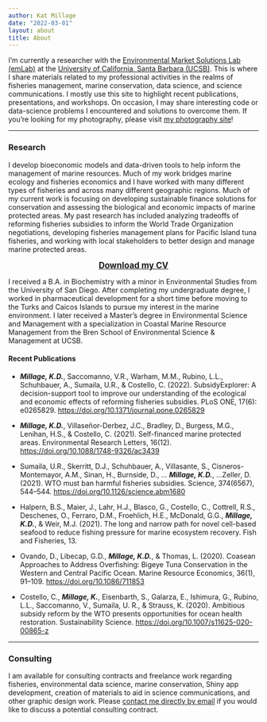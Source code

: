 ```yaml
---
author: Kat Millage
date: "2022-03-01"
layout: about
title: About
---
```


I’m currently a researcher with the [Environmental Market Solutions Lab (emLab)](https://emlab.ucsb.edu/) at the [University of California, Santa Barbara (UCSB)](https://www.ucsb.edu/). This is where I share materials related to my professional activities in the realms of fisheries management, marine conservation, data science, and science communications. I mostly use this site to highlight recent publications, presentations, and workshops. On occasion, I may share interesting code or data-science problems I encountered and solutions to overcome them. If you’re looking for my photography, please visit [my photography site](https://katmillage.smugmug.com/)!

<hr>

### Research 

I develop bioeconomic models and data-driven tools to help inform the management of marine resources. Much of my work bridges marine ecology and fisheries economics and I have worked with many different types of fisheries and across many different geographic regions. Much of my current work is focusing on developing sustainable finance solutions for conservation and assessing the biological and economic impacts of marine protected areas. My past research has included analyzing tradeoffs of reforming fisheries subsidies to inform the World Trade Organization negotiations, developing fisheries management plans for Pacific Island tuna fisheries, and working with local stakeholders to better design and manage marine protected areas.

<p style="text-align: center;"><a href="2022_02_17_kat_millage_CV_web.pdf" download><big><strong>Download my CV</big></strong></a></p>

I received a B.A. in Biochemistry with a minor in Environmental Studies from the University of San Diego. After completing my undergraduate degree, I worked in pharmaceutical development for a short time before moving to the Turks and Caicos Islands to pursue my interest in the marine environment. I later received a Master’s degree in Environmental Science and Management with a specialization in Coastal Marine Resource Management from the Bren School of Environmental Science & Management at UCSB.

#### Recent Publications

* ***Millage, K.D.***, Saccomanno, V.R., Warham, M.M., Rubino, L.L., Schuhbauer, A., Sumaila, U.R., & Costello, C. (2022). SubsidyExplorer: A decision-support tool to improve our understanding of the ecological and economic effects of reforming fisheries subsidies. PLoS ONE, 17(6): e0265829. https://doi.org/10.1371/journal.pone.0265829 

* ***Millage, K.D.***, Villaseñor-Derbez, J.C., Bradley, D., Burgess, M.G., Lenihan, H.S., & Costello, C. (2021). Self-financed marine protected areas. Environmental Research Letters, 16(12). https://doi.org/10.1088/1748-9326/ac3439

* Sumaila, U.R., Skerritt, D.J., Schuhbauer, A., Villasante, S., Cisneros-Montemayor, A.M., Sinan, H., Burnside, D., ... ***Millage, K.D.***, ...Zeller, D. (2021). WTO must ban harmful fisheries subsidies. Science, 374(6567), 544–544. https://doi.org/10.1126/science.abm1680

* Halpern, B.S., Maier, J., Lahr, H.J., Blasco, G., Costello, C., Cottrell, R.S., Deschenes, O., Ferraro, D.M., Froehlich, H.E., McDonald, G.G., ***Millage, K.D.***, & Weir, M.J. (2021). The long and narrow path for novel cell-based seafood to reduce fishing pressure for marine ecosystem recovery. Fish and Fisheries, 13.

* Ovando, D., Libecap, G.D., ***Millage, K.D.***, & Thomas, L. (2020). Coasean Approaches to Address Overfishing: Bigeye Tuna Conservation in the Western and Central Pacific Ocean. Marine Resource Economics, 36(1), 91–109. https://doi.org/10.1086/711853

* Costello, C., ***Millage, K.***, Eisenbarth, S., Galarza, E., Ishimura, G., Rubino, L.L., Saccomanno, V., Sumaila, U. R., & Strauss, K. (2020). Ambitious subsidy reform by the WTO presents opportunities for ocean health restoration. Sustainability Science. https://doi.org/10.1007/s11625-020-00865-z

<hr>

### Consulting

I am available for consulting contracts and freelance work regarding fisheries, environmental data science, marine conservation, Shiny app development, creation of materials to aid in science communications, and other graphic design work. Please [contact me directly by email](mailto:millagek@gmail.com) if you would like to discuss a potential consulting contract. 
